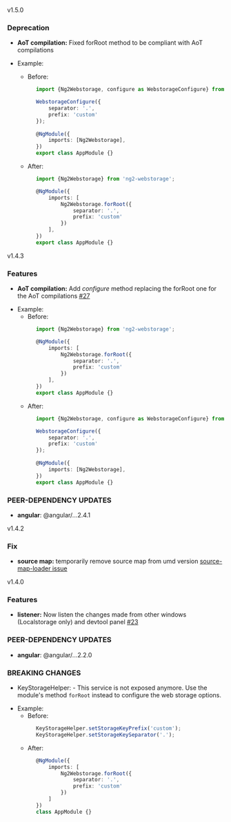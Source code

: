 <a name="1.5.0">v1.5.0</a>

### Deprecation 

* **AoT compilation:** Fixed forRoot method to be compliant with AoT compilations
- Example:
  * Before: 
  ```typescript
		import {Ng2Webstorage, configure as WebstorageConfigure} from 'ng2-webstorage';

		WebstorageConfigure({
			separator: '.',
			prefix: 'custom'
		});
		
		@NgModule({
			imports: [Ng2Webstorage],
		})
		export class AppModule {}
	```

  * After: 
  ```typescript
		import {Ng2Webstorage} from 'ng2-webstorage';

		@NgModule({
			imports: [
				Ng2Webstorage.forRoot({
					separator: '.',
					prefix: 'custom'
				})
			],
		})
		export class AppModule {}
  ```

<a name="1.4.3">v1.4.3</a>

### Features 

* **AoT compilation:** Add *configure* method replacing the forRoot one for the AoT compilations [#27](https://github.com/PillowPillow/ng2-webstorage/issues/27)
- Example:
  * Before: 
  ```typescript
		import {Ng2Webstorage} from 'ng2-webstorage';

		@NgModule({
			imports: [
				Ng2Webstorage.forRoot({
					separator: '.',
					prefix: 'custom'
				})
			],
		})
		export class AppModule {}
  ```
  * After: 
  ```typescript
		import {Ng2Webstorage, configure as WebstorageConfigure} from 'ng2-webstorage';

		WebstorageConfigure({
			separator: '.',
			prefix: 'custom'
		});
		
		@NgModule({
			imports: [Ng2Webstorage],
		})
		export class AppModule {}
    ```


### PEER-DEPENDENCY UPDATES ###

* **angular**: @angular/...2.4.1


<a name="1.4.2">v1.4.2</a>

### Fix 

* **source map:** temporarily remove source map from umd version [source-map-loader issue](https://github.com/webpack/source-map-loader/pull/21)


<a name="1.4.0">v1.4.0</a>

### Features 

* **listener:** Now listen the changes made from other windows (Localstorage only) and devtool panel [#23](https://github.com/PillowPillow/ng2-webstorage/issues/23)

### PEER-DEPENDENCY UPDATES ###

* **angular**: @angular/...2.2.0

### BREAKING CHANGES 

* KeyStorageHelper: - This service is not exposed anymore. Use the module's method `forRoot` instead to configure the web storage options.
- Example:
  * Before: 
  ```typescript
		KeyStorageHelper.setStorageKeyPrefix('custom');
		KeyStorageHelper.setStorageKeySeparator('.');
  ```
  * After: 
  ```typescript
		@NgModule({
			imports: [
				Ng2Webstorage.forRoot({
					separator: '.',
					prefix: 'custom'
				})
			]
		})
		class AppModule {}
    ```
